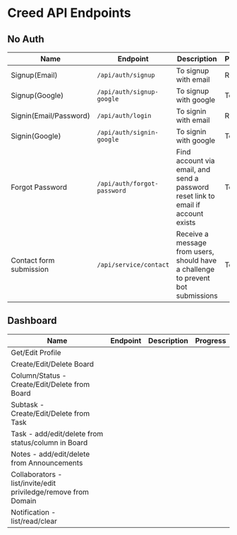 # Creed API Endpoints

## No Auth
| Name                    | Endpoint                    | Description                                                                       | Progress |
| ----------------------- | --------------------------- | --------------------------------------------------------------------------------- | -------- |
| Signup(Email)           | `/api/auth/signup`          | To signup with email                                                              | Review   |
| Signup(Google)          | `/api/auth/signup-google`   | To signup with google                                                             | Todo     |
| Signin(Email/Password)  | `/api/auth/login`           | To signin with email                                                              | Review   |
| Signin(Google)          | `/api/auth/signin-google`   | To signin with google                                                             | Todo     |
| Forgot Password         | `/api/auth/forgot-password` | Find account via email, and send a password reset link to email if account exists | Todo     |
| Contact form submission | `/api/service/contact`      | Receive a message from users, should have a challenge to prevent bot submissions  | Todo     |


## Dashboard
| Name                                                           | Endpoint | Description | Progress |
| -------------------------------------------------------------- | -------- | ----------- | -------- |
| Get/Edit Profile                                               |
| Create/Edit/Delete Board                                       |
| Column/Status - Create/Edit/Delete from Board                  |
| Subtask - Create/Edit/Delete from Task                         |
| Task - add/edit/delete from status/column in Board             |
| Notes - add/edit/delete from Announcements                     |
| Collaborators - list/invite/edit priviledge/remove from Domain |
| Notification - list/read/clear                                 |
